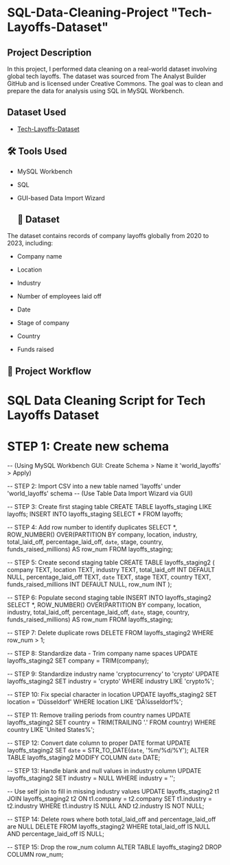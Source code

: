 # SQL-Data-Cleaning-Project "Tech-Layoffs-Dataset"
## Project Description 
In this project, I performed data cleaning on a real-world dataset involving global tech layoffs. The dataset was sourced from The Analyst Builder GitHub and is licensed under Creative Commons. The goal was to clean and prepare the data for analysis using SQL in MySQL Workbench.

## Dataset Used 
- <a href="https://github.com/truemann01/SQL-Data-Cleaning-Project/blob/main/layoffs.csv">Tech-Layoffs-Dataset</a>

## 🛠️ Tools Used
- MySQL Workbench

- SQL

- GUI-based Data Import Wizard

  ## 📁 Dataset
 The dataset contains records of company layoffs globally from 2020 to 2023, including:

- Company name

- Location

- Industry

- Number of employees laid off

- Date

- Stage of company

- Country

- Funds raised

 ##  📌 Project Workflow

# SQL Data Cleaning Script for Tech Layoffs Dataset

# STEP 1: Create new schema
-- (Using MySQL Workbench GUI: Create Schema > Name it 'world_layoffs' > Apply)

-- STEP 2: Import CSV into a new table named 'layoffs' under 'world_layoffs' schema
-- (Use Table Data Import Wizard via GUI)

-- STEP 3: Create first staging table
CREATE TABLE layoffs_staging LIKE layoffs;
INSERT INTO layoffs_staging SELECT * FROM layoffs;

-- STEP 4: Add row number to identify duplicates
SELECT *,
       ROW_NUMBER() OVER(PARTITION BY company, location, industry, total_laid_off, percentage_laid_off, `date`, stage, country, funds_raised_millions) AS row_num
FROM layoffs_staging;

-- STEP 5: Create second staging table
CREATE TABLE layoffs_staging2 (
  company TEXT,
  location TEXT,
  industry TEXT,
  total_laid_off INT DEFAULT NULL,
  percentage_laid_off TEXT,
  `date` TEXT,
  stage TEXT,
  country TEXT,
  funds_raised_millions INT DEFAULT NULL,
  row_num INT
);

-- STEP 6: Populate second staging table
INSERT INTO layoffs_staging2
SELECT *,
       ROW_NUMBER() OVER(PARTITION BY company, location, industry, total_laid_off, percentage_laid_off, `date`, stage, country, funds_raised_millions) AS row_num
FROM layoffs_staging;

-- STEP 7: Delete duplicate rows
DELETE FROM layoffs_staging2 WHERE row_num > 1;

-- STEP 8: Standardize data - Trim company name spaces
UPDATE layoffs_staging2 SET company = TRIM(company);

-- STEP 9: Standardize industry name 'cryptocurrency' to 'crypto'
UPDATE layoffs_staging2 SET industry = 'crypto' WHERE industry LIKE 'crypto%';

-- STEP 10: Fix special character in location
UPDATE layoffs_staging2 SET location = 'Düsseldorf' WHERE location LIKE 'DÃ¼sseldorf%';

-- STEP 11: Remove trailing periods from country names
UPDATE layoffs_staging2 SET country = TRIM(TRAILING '.' FROM country) WHERE country LIKE 'United States%';

-- STEP 12: Convert date column to proper DATE format
UPDATE layoffs_staging2 SET `date` = STR_TO_DATE(`date`, '%m/%d/%Y');
ALTER TABLE layoffs_staging2 MODIFY COLUMN `date` DATE;

-- STEP 13: Handle blank and null values in industry column
UPDATE layoffs_staging2 SET industry = NULL WHERE industry = '';

-- Use self join to fill in missing industry values
UPDATE layoffs_staging2 t1
JOIN layoffs_staging2 t2 ON t1.company = t2.company
SET t1.industry = t2.industry
WHERE t1.industry IS NULL AND t2.industry IS NOT NULL;

-- STEP 14: Delete rows where both total_laid_off and percentage_laid_off are NULL
DELETE FROM layoffs_staging2
WHERE total_laid_off IS NULL AND percentage_laid_off IS NULL;

-- STEP 15: Drop the row_num column
ALTER TABLE layoffs_staging2 DROP COLUMN row_num;
